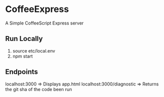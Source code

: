 # CoffeeExpress
A Simple CoffeeScript Express server


Run Locally
-----------
1. source etc/local.env
2. npm start

Endpoints
---------
localhost:3000                => Displays app.html
localhost:3000/diagnostic     => Returns the git sha of the code been run
